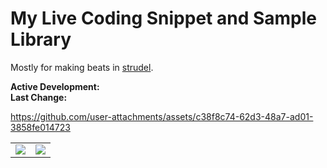 # My Live Coding Snippet and Sample Library
Mostly for making beats in [strudel](https://strudel.cc/).

**Active Development:** <br>
**Last Change:** <br>

https://github.com/user-attachments/assets/c38f8c74-62d3-48a7-ad01-3858fe014723

| | |
| :---: | :---: |
| ![](/Screenshots/.png) | ![](/Screenshots/.png) |

